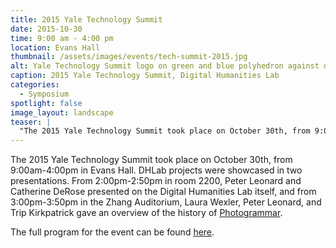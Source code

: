 ```yaml
---
title: 2015 Yale Technology Summit
date: 2015-10-30
time: 9:00 am - 4:00 pm
location: Evans Hall
thumbnail: /assets/images/events/tech-summit-2015.jpg
alt: Yale Technology Summit logo on green and blue polyhedron against dark gray background.
caption: 2015 Yale Technology Summit, Digital Humanities Lab
categories: 
  - Symposium
spotlight: false 
image_layout: landscape
teaser: |
  "The 2015 Yale Technology Summit took place on October 30th, from 9:00am-4:00pm in Evans Hall. DHLab projects were showcased in two presentations. From 2:00pm-2:50pm in room 2200, Peter Leonard and..."
---
```


The 2015 Yale Technology Summit took place on October 30th, from 9:00am-4:00pm in Evans Hall. DHLab projects were showcased in two presentations. From 2:00pm-2:50pm in room 2200, Peter Leonard and Catherine DeRose presented on the Digital Humanities Lab itself, and from 3:00pm-3:50pm in the Zhang Auditorium, Laura Wexler, Peter Leonard, and Trip Kirkpatrick gave an overview of the history of [Photogrammar](http://web.library.yale.edu/dhlab/photogrammar).

The full program for the event can be found [here](http://www.cvent.com/events/2015-yale-technology-summit/agenda-74948859ce6046248c32dada831f4c9d.aspx).